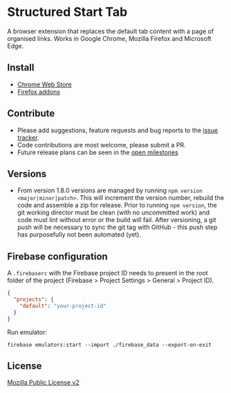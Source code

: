 # Structured Start Tab

A browser extension that replaces the default tab content with a page of organised links.  Works in Google Chrome, Mozilla Firefox and Microsoft Edge.

## Install

* [Chrome Web Store](https://chrome.google.com/webstore/detail/structured-start-tab/pldheaomfiegamcicehmijhaijcocidb)
* [Firefox addons](https://addons.mozilla.org/en-GB/firefox/addon/structured-start-tab/)

## Contribute

* Please add suggestions, feature requests and bug reports to the [issue tracker](https://github.com/ear1grey/structured-start-tab/issues).
* Code contributions are most welcome, please submit a PR.
* Future release plans can be seen in the [open milestones](https://github.com/ear1grey/structured-start-tab/milestones?state=open)

## Versions

* From version 1.8.0 versions are managed by running `npm version <major|minor|patch>`.  This will increment the version number, rebuild the code and assemble a zip for release.  Prior to running `npm version`, the git working director must be clean (with no uncommitted work) and code must lint without error or the build will fail. After versioning, a git push will be necessary to sync the git tag with GitHub - this push step has purposefully not been automated (yet).

## Firebase configuration

A `.firebaserc` with the Firebase project ID needs to present in the root folder of the project (Firebase > Project Settings > General > Project ID).

```json
{
  "projects": {
    "default": "your-project-id"
  }
}
```

Run emulator:

```sh'
firebase emulators:start --import ./firebase_data --export-on-exit
```

## License

[Mozilla Public License v2](https://www.mozilla.org/en-US/MPL/2.0/)
